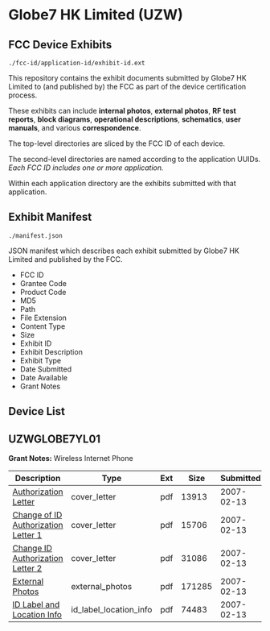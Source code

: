 # Globe7 HK Limited (UZW)
## FCC Device Exhibits

```
./fcc-id/application-id/exhibit-id.ext
```

This repository contains the exhibit documents submitted by Globe7 HK Limited to (and published by) the FCC as part of the device certification process.

These exhibits can include **internal photos**, **external photos**, **RF test reports**, **block diagrams**, **operational descriptions**, **schematics**, **user manuals**, and various **correspondence**.

The top-level directories are sliced by the FCC ID of each device.

The second-level directories are named according to the application UUIDs. *Each FCC ID includes one or more application.*

Within each application directory are the exhibits submitted with that application. 

## Exhibit Manifest

```
./manifest.json
```

JSON manifest which describes each exhibit submitted by Globe7 HK Limited and published by the FCC.

- FCC ID
- Grantee Code
- Product Code
- MD5
- Path
- File Extension
- Content Type
- Size
- Exhibit ID
- Exhibit Description
- Exhibit Type
- Date Submitted
- Date Available
- Grant Notes

## Device List
## UZWGLOBE7YL01
**Grant Notes:** Wireless Internet Phone

| Description | Type | Ext | Size | Submitted | Available |
| ----------- | ---- | --- | ---- | --------- | --------- |
| [Authorization Letter](UZWGLOBE7YL01/fea7f445d6165b67649774ac13fcd073/758841.pdf) | cover_letter | pdf | 13913 | 2007-02-13 | 2007-02-13 |
| [Change of ID Authorization Letter 1](UZWGLOBE7YL01/fea7f445d6165b67649774ac13fcd073/758842.pdf) | cover_letter | pdf | 15706 | 2007-02-13 | 2007-02-13 |
| [Change ID Authorization Letter 2](UZWGLOBE7YL01/fea7f445d6165b67649774ac13fcd073/758843.pdf) | cover_letter | pdf | 31086 | 2007-02-13 | 2007-02-13 |
| [External Photos](UZWGLOBE7YL01/fea7f445d6165b67649774ac13fcd073/758844.pdf) | external_photos | pdf | 171285 | 2007-02-13 | 2007-02-13 |
| [ID Label and Location Info](UZWGLOBE7YL01/fea7f445d6165b67649774ac13fcd073/758845.pdf) | id_label_location_info | pdf | 74483 | 2007-02-13 | 2007-02-13 |
